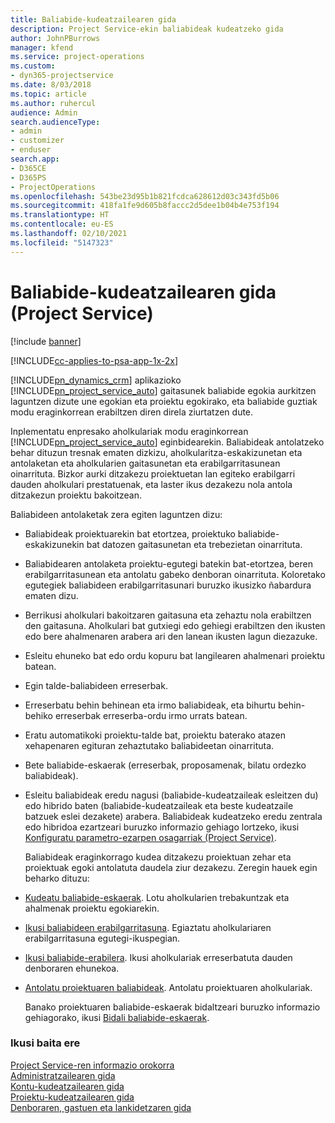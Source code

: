```yaml
---
title: Baliabide-kudeatzailearen gida
description: Project Service-ekin baliabideak kudeatzeko gida
author: JohnPBurrows
manager: kfend
ms.service: project-operations
ms.custom:
- dyn365-projectservice
ms.date: 8/03/2018
ms.topic: article
ms.author: ruhercul
audience: Admin
search.audienceType:
- admin
- customizer
- enduser
search.app:
- D365CE
- D365PS
- ProjectOperations
ms.openlocfilehash: 543be23d95b1b821fcdca628612d03c343fd5b06
ms.sourcegitcommit: 418fa1fe9d605b8faccc2d5dee1b04b4e753f194
ms.translationtype: HT
ms.contentlocale: eu-ES
ms.lasthandoff: 02/10/2021
ms.locfileid: "5147323"
---
```

# <a name="resource-manager-guide-project-service"></a>Baliabide-kudeatzailearen gida (Project Service)

[!include [banner](../includes/psa-now-project-operations.md)]

[!INCLUDE[cc-applies-to-psa-app-1x-2x](../includes/cc-applies-to-psa-app-1x-2x.md)]

[!INCLUDE[pn_dynamics_crm](../includes/pn-dynamics-crm.md)] aplikazioko [!INCLUDE[pn_project_service_auto](../includes/pn-project-service-auto.md)] gaitasunek baliabide egokia aurkitzen laguntzen dizute une egokian eta proiektu egokirako, eta baliabide guztiak modu eraginkorrean erabiltzen diren direla ziurtatzen dute.  
  
 Inplementatu enpresako aholkulariak modu eraginkorrean [!INCLUDE[pn_project_service_auto](../includes/pn-project-service-auto.md)] eginbidearekin. Baliabideak antolatzeko behar dituzun tresnak ematen dizkizu, aholkularitza-eskakizunetan eta antolaketan eta aholkularien gaitasunetan eta erabilgarritasunean oinarrituta. Bizkor aurki ditzakezu proiektuetan lan egiteko erabilgarri dauden aholkulari prestatuenak, eta laster ikus dezakezu nola antola ditzakezun proiektu bakoitzean.  
  
 Baliabideen antolaketak zera egiten laguntzen dizu:  
  
- Baliabideak proiektuarekin bat etortzea, proiektuko baliabide-eskakizunekin bat datozen gaitasunetan eta trebezietan oinarrituta.  
  
- Baliabidearen antolaketa proiektu-egutegi batekin bat-etortzea, beren erabilgarritasunean eta antolatu gabeko denboran oinarrituta. Koloretako egutegiek baliabideen erabilgarritasunari buruzko ikusizko ñabardura ematen dizu.  
  
- Berrikusi aholkulari bakoitzaren gaitasuna eta zehaztu nola erabiltzen den gaitasuna. Aholkulari bat gutxiegi edo gehiegi erabiltzen den ikusten edo bere ahalmenaren arabera ari den lanean ikusten lagun diezazuke.  
  
- Esleitu ehuneko bat edo ordu kopuru bat langilearen ahalmenari proiektu batean.  
  
- Egin talde-baliabideen erreserbak.  
  
- Erreserbatu behin behinean eta irmo baliabideak, eta bihurtu behin-behiko erreserbak erreserba-ordu irmo urrats batean.  
  
- Eratu automatikoki proiektu-talde bat, proiektu baterako atazen xehapenaren egituran zehaztutako baliabideetan oinarrituta.  
  
- Bete baliabide-eskaerak (erreserbak, proposamenak, bilatu ordezko baliabideak).  
  
- Esleitu baliabideak eredu nagusi (baliabide-kudeatzaileak esleitzen du) edo hibrido baten (baliabide-kudeatzaileak eta beste kudeatzaile batzuek eslei dezakete) arabera. Baliabideak kudeatzeko eredu zentrala edo hibridoa ezartzeari buruzko informazio gehiago lortzeko, ikusi [Konfiguratu parametro-ezarpen osagarriak (Project Service)](../psa/configure-additional-parameters-settings.md).  
  
  Baliabideak eraginkorrago kudea ditzakezu proiektuan zehar eta proiektuak egoki antolatuta daudela ziur dezakezu. Zeregin hauek egin beharko dituzu:  
  
- [Kudeatu baliabide-eskaerak](../psa/manage-resource-requests.md). Lotu aholkularien trebakuntzak eta ahalmenak proiektu egokiarekin.  
  
- [Ikusi baliabideen erabilgarritasuna](../psa/view-resource-availability.md). Egiaztatu aholkulariaren erabilgarritasuna egutegi-ikuspegian.  
  
- [Ikusi baliabide-erabilera](../psa/view-resource-utilization.md). Ikusi aholkulariak erreserbatuta dauden denboraren ehunekoa.  
  
- [Antolatu proiektuaren baliabideak](../psa/schedule-resources-project.md). Antolatu proiektuaren aholkulariak.  
  
  Banako proiektuaren baliabide-eskaerak bidaltzeari buruzko informazio gehiagorako, ikusi [Bidali baliabide-eskaerak](../psa/submit-resource-requests.md).  
  
### <a name="see-also"></a>Ikusi baita ere  
 [Project Service-ren informazio orokorra](../psa/overview.md)   
 [Administratzailearen gida](../psa/admin-guide.md)   
 [Kontu-kudeatzailearen gida](../psa/account-manager-guide.md)   
 [Proiektu-kudeatzailearen gida](../psa/project-manager-guide.md)   
 [Denboraren, gastuen eta lankidetzaren gida](../psa/time-expense-collaboration-guide.md)
